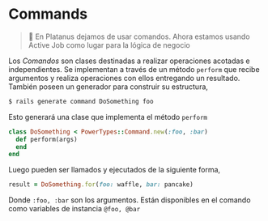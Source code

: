 # Commands

> 🚨 En Platanus dejamos de usar comandos. Ahora estamos usando Active Job como lugar para la lógica de negocio

Los *Comandos* son clases destinadas a realizar operaciones acotadas e
independientes. Se implementan a través de un método `perform` que recibe
argumentos y realiza operaciones con ellos entregando un resultado. También
poseen un generador para construir su estructura,

```bash
$ rails generate command DoSomething foo
```

Esto generará una clase que implementa el método `perform`

```ruby
class DoSomething < PowerTypes::Command.new(:foo, :bar)
  def perform(args)
  end
end
```

Luego pueden ser llamados y ejecutados de la siguiente forma,

```ruby
result = DoSomething.for(foo: waffle, bar: pancake)
```

Donde `:foo, :bar` son los argumentos.  Están disponibles en el comando como variables de instancia `@foo, @bar`
